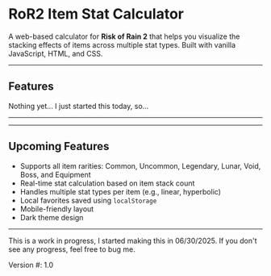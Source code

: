 # RoR2 Item Stat Calculator

A web-based calculator for **Risk of Rain 2** that helps you visualize the stacking effects of items across multiple stat types. Built with vanilla JavaScript, HTML, and CSS.

---

## Features

Nothing yet... I just started this today, so...

---

---

## Upcoming Features

- Supports all item rarities: Common, Uncommon, Legendary, Lunar, Void, Boss, and Equipment
- Real-time stat calculation based on item stack count
- Handles multiple stat types per item (e.g., linear, hyperbolic)
- Local favorites saved using `localStorage`
- Mobile-friendly layout
- Dark theme design

---

This is a work in progress, I started making this in 06/30/2025. If you don't see any progress, feel free to bug me.

Version #: 1.0
